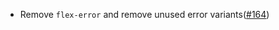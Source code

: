 - Remove `flex-error` and remove unused error variants([#164](https://github.com/cosmos/ibc-rs/issues/164))